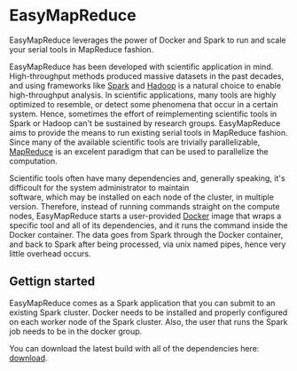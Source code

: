 # EasyMapReduce

EasyMapReduce leverages the power of Docker and Spark to run and scale your serial tools in MapReduce fashion.

EasyMapReduce has been developed with scientific application in mind. High-throughput
methods produced massive datasets in the past decades, and using frameworks like [Spark](http://spark.apache.org/) and
[Hadoop](https://hadoop.apache.org/) is a natural choice to enable
high-throughput analysis. In scientific applications, many tools are highly optimized to resemble, or detect some phenomena that occur
in a certain system. Hence, sometimes the effort of reimplementing scientific tools in Spark or Hadoop can't
be sustained by research groups. EasyMapReduce aims to provide the means to run existing serial tools in MapReduce fashion.
Since many of the available scientific tools are trivially parallelizable, [MapReduce](http://research.google.com/archive/mapreduce.html)
is an excelent paradigm that can be used to parallelize the computation.

Scientific tools often have many dependencies and, generally speaking, it's difficoult for the system administrator to maintain  
software, which may be installed on each node of the cluster, in multiple version. Therefore,
instead of running commands straight on the compute nodes, EasyMapReduce starts a user-provided
[Docker](https://www.docker.com/) image that wraps a specific tool and all of its dependencies, and it runs the command inside
the Docker container. The data goes from Spark through the Docker container, and back to Spark after being processed, via
unix named pipes, hence very little overhead occurs.

## Gettign started
EasyMapReduce comes as a Spark application that you can submit to an existing Spark cluster. Docker needs to be installed and
properly configured on each worker node of the Spark cluster. Also, the user that runs the Spark job needs to be in the docker group.  

You can download the latest build with all of the dependencies here:
[download](http://pele.farmbio.uu.se/artifactory/libs-release/se/uu/farmbio/easymr/0.0.1/easymr-0.0.1-jar-with-dependencies.jar).
